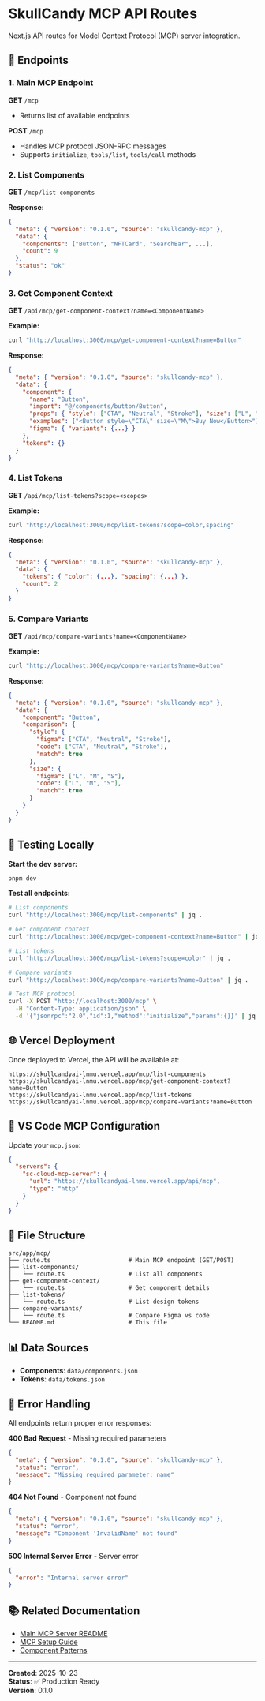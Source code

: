 # SkullCandy MCP API Routes

Next.js API routes for Model Context Protocol (MCP) server integration.

## 🚀 Endpoints

### 1. Main MCP Endpoint
**GET** `/mcp`
- Returns list of available endpoints

**POST** `/mcp`
- Handles MCP protocol JSON-RPC messages
- Supports `initialize`, `tools/list`, `tools/call` methods

### 2. List Components
**GET** `/mcp/list-components`

**Response:**
```json
{
  "meta": { "version": "0.1.0", "source": "skullcandy-mcp" },
  "data": {
    "components": ["Button", "NFTCard", "SearchBar", ...],
    "count": 9
  },
  "status": "ok"
}
```

### 3. Get Component Context
**GET** `/api/mcp/get-component-context?name=<ComponentName>`

**Example:**
```bash
curl "http://localhost:3000/mcp/get-component-context?name=Button"
```

**Response:**
```json
{
  "meta": { "version": "0.1.0", "source": "skullcandy-mcp" },
  "data": {
    "component": {
      "name": "Button",
      "import": "@/components/button/Button",
      "props": { "style": ["CTA", "Neutral", "Stroke"], "size": ["L", "M", "S"] },
      "examples": ["<Button style=\"CTA\" size=\"M\">Buy Now</Button>"],
      "figma": { "variants": {...} }
    },
    "tokens": {}
  }
}
```

### 4. List Tokens
**GET** `/api/mcp/list-tokens?scope=<scopes>`

**Example:**
```bash
curl "http://localhost:3000/mcp/list-tokens?scope=color,spacing"
```

**Response:**
```json
{
  "meta": { "version": "0.1.0", "source": "skullcandy-mcp" },
  "data": {
    "tokens": { "color": {...}, "spacing": {...} },
    "count": 2
  }
}
```

### 5. Compare Variants
**GET** `/api/mcp/compare-variants?name=<ComponentName>`

**Example:**
```bash
curl "http://localhost:3000/mcp/compare-variants?name=Button"
```

**Response:**
```json
{
  "meta": { "version": "0.1.0", "source": "skullcandy-mcp" },
  "data": {
    "component": "Button",
    "comparison": {
      "style": {
        "figma": ["CTA", "Neutral", "Stroke"],
        "code": ["CTA", "Neutral", "Stroke"],
        "match": true
      },
      "size": {
        "figma": ["L", "M", "S"],
        "code": ["L", "M", "S"],
        "match": true
      }
    }
  }
}
```

## 🧪 Testing Locally

**Start the dev server:**
```bash
pnpm dev
```

**Test all endpoints:**
```bash
# List components
curl "http://localhost:3000/mcp/list-components" | jq .

# Get component context
curl "http://localhost:3000/mcp/get-component-context?name=Button" | jq .

# List tokens
curl "http://localhost:3000/mcp/list-tokens?scope=color" | jq .

# Compare variants
curl "http://localhost:3000/mcp/compare-variants?name=Button" | jq .

# Test MCP protocol
curl -X POST "http://localhost:3000/mcp" \
  -H "Content-Type: application/json" \
  -d '{"jsonrpc":"2.0","id":1,"method":"initialize","params":{}}' | jq .
```

## 🌐 Vercel Deployment

Once deployed to Vercel, the API will be available at:
```
https://skullcandyai-lnmu.vercel.app/mcp/list-components
https://skullcandyai-lnmu.vercel.app/mcp/get-component-context?name=Button
https://skullcandyai-lnmu.vercel.app/mcp/list-tokens
https://skullcandyai-lnmu.vercel.app/mcp/compare-variants?name=Button
```

## 🔧 VS Code MCP Configuration

Update your `mcp.json`:
```json
{
  "servers": {
    "sc-cloud-mcp-server": {
      "url": "https://skullcandyai-lnmu.vercel.app/api/mcp",
      "type": "http"
    }
  }
}
```

## 📁 File Structure

```
src/app/mcp/
├── route.ts                      # Main MCP endpoint (GET/POST)
├── list-components/
│   └── route.ts                  # List all components
├── get-component-context/
│   └── route.ts                  # Get component details
├── list-tokens/
│   └── route.ts                  # List design tokens
├── compare-variants/
│   └── route.ts                  # Compare Figma vs code
└── README.md                     # This file
```

## 📊 Data Sources

- **Components**: `data/components.json`
- **Tokens**: `data/tokens.json`

## 🚨 Error Handling

All endpoints return proper error responses:

**400 Bad Request** - Missing required parameters
```json
{
  "meta": { "version": "0.1.0", "source": "skullcandy-mcp" },
  "status": "error",
  "message": "Missing required parameter: name"
}
```

**404 Not Found** - Component not found
```json
{
  "meta": { "version": "0.1.0", "source": "skullcandy-mcp" },
  "status": "error",
  "message": "Component 'InvalidName' not found"
}
```

**500 Internal Server Error** - Server error
```json
{
  "error": "Internal server error"
}
```

## 📚 Related Documentation

- [Main MCP Server README](../../../../scripts/mcp/README.md)
- [MCP Setup Guide](../../../../docs/setup/MCP_UNIFIED_SERVER.md)
- [Component Patterns](../../../../.github/instructions/component-patterns.instructions.md)

---

**Created**: 2025-10-23  
**Status**: ✅ Production Ready  
**Version**: 0.1.0

